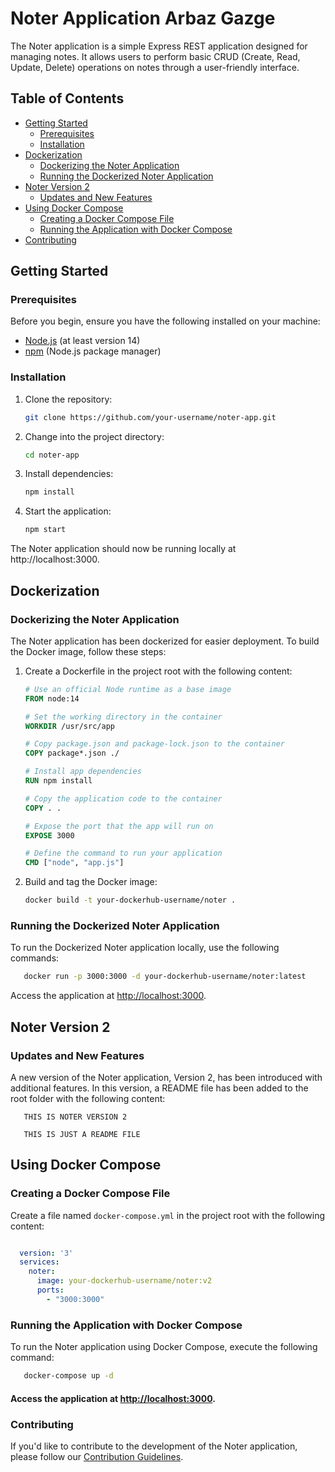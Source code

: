 # Noter Application Arbaz Gazge

The Noter application is a simple Express REST application designed for managing notes. It allows users to perform basic CRUD (Create, Read, Update, Delete) operations on notes through a user-friendly interface.

## Table of Contents

- [Getting Started](#getting-started)
  - [Prerequisites](#prerequisites)
  - [Installation](#installation)
- [Dockerization](#dockerization)
  - [Dockerizing the Noter Application](#dockerizing-the-noter-application)
  - [Running the Dockerized Noter Application](#running-the-dockerized-noter-application)
- [Noter Version 2](#noter-version-2)
  - [Updates and New Features](#updates-and-new-features)
- [Using Docker Compose](#using-docker-compose)
  - [Creating a Docker Compose File](#creating-a-docker-compose-file)
  - [Running the Application with Docker Compose](#running-the-application-with-docker-compose)
- [Contributing](#contributing)


## Getting Started

### Prerequisites

Before you begin, ensure you have the following installed on your machine:

- [Node.js](https://nodejs.org/) (at least version 14)
- [npm](https://www.npmjs.com/) (Node.js package manager)

### Installation

1. Clone the repository:

    ```bash
    git clone https://github.com/your-username/noter-app.git
    ```

2. Change into the project directory:

    ```bash
    cd noter-app
    ```

3. Install dependencies:

    ```bash
    npm install
    ```

4. Start the application:

    ```bash
    npm start
    ```

The Noter application should now be running locally at http://localhost:3000.

## Dockerization

### Dockerizing the Noter Application

The Noter application has been dockerized for easier deployment. To build the Docker image, follow these steps:

1. Create a Dockerfile in the project root with the following content:

    ```Dockerfile
    # Use an official Node runtime as a base image
    FROM node:14

    # Set the working directory in the container
    WORKDIR /usr/src/app

    # Copy package.json and package-lock.json to the container
    COPY package*.json ./

    # Install app dependencies
    RUN npm install

    # Copy the application code to the container
    COPY . .

    # Expose the port that the app will run on
    EXPOSE 3000

    # Define the command to run your application
    CMD ["node", "app.js"]
    ```

2. Build and tag the Docker image:

    ```bash
    docker build -t your-dockerhub-username/noter .
    ```

### Running the Dockerized Noter Application

To run the Dockerized Noter application locally, use the following commands:

```bash
   docker run -p 3000:3000 -d your-dockerhub-username/noter:latest
```

Access the application at [http://localhost:3000](http://localhost:3000).

## Noter Version 2
### Updates and New Features

A new version of the Noter application, Version 2, has been introduced with additional features. In this version, a README file has been added to the root folder with the following content:

```vbnet
   THIS IS NOTER VERSION 2

   THIS IS JUST A README FILE
```
## Using Docker Compose
### Creating a Docker Compose File

Create a file named `docker-compose.yml` in the project root with the following content:

```yaml

  version: '3'
  services:
    noter:
      image: your-dockerhub-username/noter:v2
      ports:
        - "3000:3000"
```

### Running the Application with Docker Compose

To run the Noter application using Docker Compose, execute the following command:

```bash
   docker-compose up -d
```

#### Access the application at [http://localhost:3000](http://localhost:3000).

### Contributing

If you'd like to contribute to the development of the Noter application, please follow our [Contribution Guidelines](CONTRIBUTING.md).
